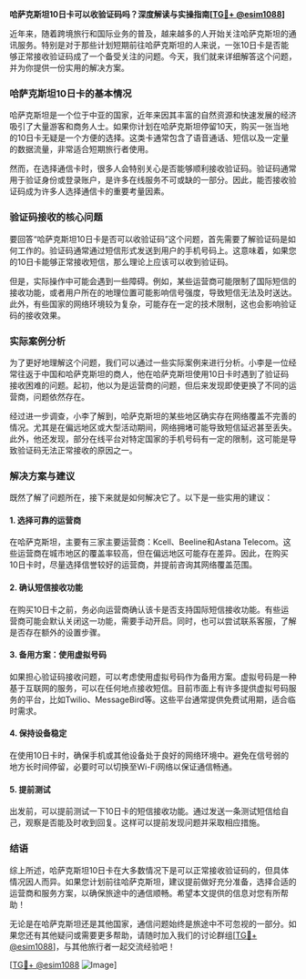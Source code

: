 **哈萨克斯坦10日卡可以收验证码吗？深度解读与实操指南[[TG💪+ @esim1088](https://t.me/s/esim1088)]**

近年来，随着跨境旅行和国际业务的普及，越来越多的人开始关注哈萨克斯坦的通讯服务。特别是对于那些计划短期前往哈萨克斯坦的人来说，一张10日卡是否能够正常接收验证码成了一个备受关注的问题。今天，我们就来详细解答这个问题，并为你提供一份实用的解决方案。

### 哈萨克斯坦10日卡的基本情况

哈萨克斯坦是一个位于中亚的国家，近年来因其丰富的自然资源和快速发展的经济吸引了大量游客和商务人士。如果你计划在哈萨克斯坦停留10天，购买一张当地的10日卡无疑是一个方便的选择。这类卡通常包含了语音通话、短信以及一定量的数据流量，非常适合短期旅行者使用。

然而，在选择通信卡时，很多人会特别关心是否能够顺利接收验证码。验证码通常用于验证身份或登录账户，是许多在线服务不可或缺的一部分。因此，能否接收验证码成为许多人选择通信卡的重要考量因素。

### 验证码接收的核心问题

要回答“哈萨克斯坦10日卡是否可以收验证码”这个问题，首先需要了解验证码是如何工作的。验证码通常通过短信形式发送到用户的手机号码上。这意味着，如果您的10日卡能够正常接收短信，那么理论上应该可以收到验证码。

但是，实际操作中可能会遇到一些障碍。例如，某些运营商可能限制了国际短信的接收功能，或者用户所在的地理位置可能影响信号强度，导致短信无法及时送达。此外，有些国家的网络环境较为复杂，可能存在一定的技术限制，这也会影响验证码的接收效果。

### 实际案例分析

为了更好地理解这个问题，我们可以通过一些实际案例来进行分析。小李是一位经常往返于中国和哈萨克斯坦的商人，他在哈萨克斯坦使用10日卡时遇到了验证码接收困难的问题。起初，他以为是运营商的问题，但后来发现即使更换了不同的运营商，问题依然存在。

经过进一步调查，小李了解到，哈萨克斯坦的某些地区确实存在网络覆盖不完善的情况。尤其是在偏远地区或大型活动期间，网络拥堵可能导致短信延迟甚至丢失。此外，他还发现，部分在线平台对特定国家的手机号码有一定的限制，这可能是导致验证码无法正常接收的原因之一。

### 解决方案与建议

既然了解了问题所在，接下来就是如何解决它了。以下是一些实用的建议：

#### 1. **选择可靠的运营商**
   在哈萨克斯坦，主要有三家主要运营商：Kcell、Beeline和Astana Telecom。这些运营商在城市地区的覆盖率较高，但在偏远地区可能存在差异。因此，在购买10日卡时，尽量选择信誉较好的运营商，并提前咨询其网络覆盖范围。

#### 2. **确认短信接收功能**
   在购买10日卡之前，务必向运营商确认该卡是否支持国际短信接收功能。有些运营商可能会默认关闭这一功能，需要手动开启。同时，也可以尝试联系客服，了解是否存在额外的设置步骤。

#### 3. **备用方案：使用虚拟号码**
   如果担心验证码接收问题，可以考虑使用虚拟号码作为备用方案。虚拟号码是一种基于互联网的服务，可以在任何地点接收短信。目前市面上有许多提供虚拟号码服务的平台，比如Twilio、MessageBird等。这些平台通常提供免费试用期，适合临时需求。

#### 4. **保持设备稳定**
   在使用10日卡时，确保手机或其他设备处于良好的网络环境中。避免在信号弱的地方长时间停留，必要时可以切换至Wi-Fi网络以保证通信畅通。

#### 5. **提前测试**
   出发前，可以提前测试一下10日卡的短信接收功能。通过发送一条测试短信给自己，观察是否能及时收到回复。这样可以提前发现问题并采取相应措施。

### 结语

综上所述，哈萨克斯坦10日卡在大多数情况下是可以正常接收验证码的，但具体情况因人而异。如果您计划前往哈萨克斯坦，建议提前做好充分准备，选择合适的运营商和服务方案，以确保旅途中的通信顺畅。希望本文提供的信息对您有所帮助！

无论是在哈萨克斯坦还是其他国家，通信问题始终是旅途中不可忽视的一部分。如果您还有其他疑问或需要更多帮助，请随时加入我们的讨论群组[[TG💪+ @esim1088](https://t.me/s/esim1088)]，与其他旅行者一起交流经验吧！

[[TG💪+ @esim1088](https://t.me/s/esim1088) ![Image](https://i.postimg.cc/4NQfJmqS/Snipaste-2025-05-13-00-14-12.png)]